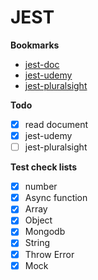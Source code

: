 # JEST

<b>Bookmarks</b>

- [jest-doc](https://jestjs.io/docs/en/getting-started)
- [jest-udemy](https://www.udemy.com/course/react-tdd/learn/lecture/7958236#overview)
- [jest-pluralsight](https://app.pluralsight.com/library/courses/testing-react-applications-jest/table-of-contents)

<b>Todo</b>

- [x] read document
- [x] jest-udemy
- [ ] jest-pluralsight

<b>Test check lists</b>

- [x] number
- [x] Async function
- [x] Array
- [x] Object
- [x] Mongodb
- [x] String
- [x] Throw Error
- [x] Mock
